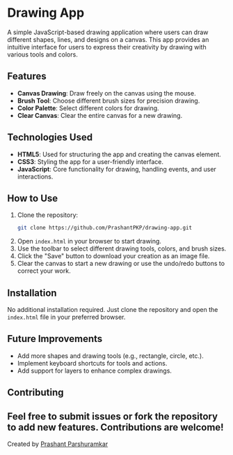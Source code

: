 # Drawing App

A simple JavaScript-based drawing application where users can draw different shapes, lines, and designs on a canvas. This app provides an intuitive interface for users to express their creativity by drawing with various tools and colors.

## Features

- **Canvas Drawing**: Draw freely on the canvas using the mouse.
- **Brush Tool**: Choose different brush sizes for precision drawing.
- **Color Palette**: Select different colors for drawing.
- **Clear Canvas**: Clear the entire canvas for a new drawing.

## Technologies Used

- **HTML5**: Used for structuring the app and creating the canvas element.
- **CSS3**: Styling the app for a user-friendly interface.
- **JavaScript**: Core functionality for drawing, handling events, and user interactions.

## How to Use

1. Clone the repository:
   ```bash
   git clone https://github.com/PrashantPKP/drawing-app.git
   ```
2. Open `index.html` in your browser to start drawing.
3. Use the toolbar to select different drawing tools, colors, and brush sizes.
4. Click the "Save" button to download your creation as an image file.
5. Clear the canvas to start a new drawing or use the undo/redo buttons to correct your work.


## Installation

No additional installation required. Just clone the repository and open the `index.html` file in your preferred browser.

## Future Improvements

- Add more shapes and drawing tools (e.g., rectangle, circle, etc.).
- Implement keyboard shortcuts for tools and actions.
- Add support for layers to enhance complex drawings.

## Contributing

Feel free to submit issues or fork the repository to add new features. Contributions are welcome!
---
Created by [Prashant Parshuramkar](https://github.com/PrashantPKP)
